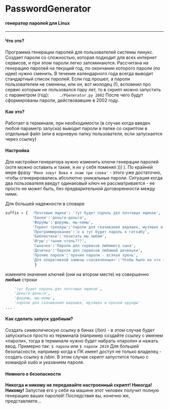 # PasswordGenerator

#### генератор паролей для Linux

------

#### Что это?

Программа генерации паролей для пользователей системы линукс. Создает пароли со сложностью, которая подходит для всех интернет сервисов, и при этом пароли легко запоминаются. Рассчитана на генерацию паролей на текущий год, по окончании которого пароли (по идее) нужно сменить. В течение календарного года всегда выводит стандартный список паролей.
Если год прошел, а пароли пользователем не сменены, или он, вот молодец (!), вспомнил про сервис которым не пользовался пару лет, то в скрипт можно запустить с параметром (год):
`    ./PGenerator.py 2002`
После чего будут сформированы пароли, действовавшие в 2002 году.

#### Как это?

Работает в терминале, при необходимости (в случае когда введен любой параметр запуска) выводит пароли в папке со скриптом в отдельный файл (или в корневую папку пользователя, если запускается через ссылку)

#### Настройка

Для настройки генератора нужно изменить ключи генерации паролей (хотя можно оставить и такие, я их у себя поменял ))) ). По крайней мере фразу `'Маня зовут Вова я знаю три слова'` - этого уже достаточно, чтобы сгенерировались абсолютно уникальные пароли. Ситуация когда два пользователя введут одинаковый ключ не рассматривается - ее просто не может быть, без предварительной договоренности между ними.

Для большей надежности в словаре 

```python
suffix = {  'Почтовые ящики': 'тут будет пароль дял почтовых ящиков', 
            'Банки':'деньги-деньги', 
          	'Форумы':'форумы, мы-немы', 
            'Торент трекеры':'пароли для скачивания видяшек, музяшек и прочей ерунды',
            'Программирование':'о а тут будет пароль к гитхабу',
            'Библиотеки':'почитать мы любим',
            'Игры':'танки чтоль???',
            'Сыночка':'Пароли дял сервисов любимого сына',
            'Дочечка':'Пароли дял сервисов любимой деченьки',
            'Прочие пароли':'прочие пароли - всякая хрень', 
            'Для оперативной замены «засвеченных»':'Чтобы было на что заменить скомпроментированный пароль'
             }
```

измените значения ключей (они на втором месте)  на совершенно **любые** строки

```python
	'тут будет пароль дял почтовых ящиков', 
	'деньги-деньги', 
	'форумы, мы-немы', 
	'пароли для скачивания видяшек, музяшек и прочей ерунды'
...
```

#### Как сделать запуск удобным?

Создать символическую ссылку в бинах (/bin) - в этом случае будет запускаться просто из терминала (например создайте ссылку с именем «пароли», тогда в терминале нужно будет набрать «пароли» и нажать ввод. Примерно так:
`$ пароли`
или
`$ пароли 2019`
Для большей безопасности, например когда к ПК имеет доступ не только владелец - создать ссылку в /sbin. В этом случае скрипт запустится только с командой sudo и указанием пароля.

#### Немного о безопасности

**Никогда и никому не передавайте настроенный скрипт! Никогда! Никому!** Запустив его у себя на машине этот человек получит полную генерацию ваших паролей! Последствия вы, конечно же, представляете…